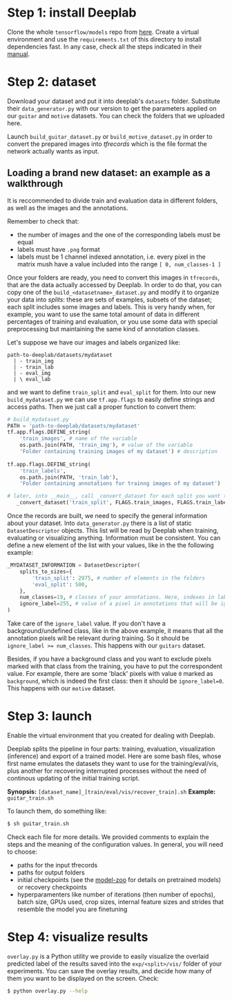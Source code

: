# Step 1: install Deeplab

Clone the whole `tensorflow/models` repo from [here](https://github.com/tensorflow/models).
Create a virtual environment and use the `requirements.txt` of this directory to install dependencies fast. 
In any case, check all the steps indicated in their 
[manual](https://github.com/tensorflow/models/blob/master/research/deeplab/g3doc/installation.md).

# Step 2: dataset

Download your dataset and put it into deeplab's `datasets` folder. Substitute their `data_generator.py` with our
version to get the parameters applied on our `guitar` and `motive` datasets. You can check the folders that we
uploaded here. 

Launch `build_guitar_dataset.py` or `build_motive_dataset.py` in order to convert the prepared images
into *tfrecords* which is the file format the network actually wants as input.

## Loading a brand new dataset: an example as a walkthrough
It is reccommended to divide train and evaluation data in different folders, as well as the images and the annotations. 

Remember to check that:
* the number of images and the one of the corresponding labels must be equal
* labels must have `.png` format
* labels must be 1 channel indexed annotation, i.e. every pixel in the matrix mush have a value included into the
range `[ 0, num_classes-1 ]`

Once your folders are ready, you need to convert this images in `tfrecords`, that are the data actually 
accessed by Deeplab. In order to do that, you can copy one of the `build_<datasetname>_dataset.py` and modify
it to organize your data into _splits_: these are sets of examples, subsets of the dataset; each split includes
some images and labels. This is very handy when, for example, you want to use the same total amount of data
in different percentages of training and evaluation, or you use some data with special preprocessing but 
maintaining the same kind of annotation classes.

Let's suppose we have our images and labels organized like: 
```
path-to-deeplab/datasets/mydataset
  | - train_img
  | - train_lab
  | - eval_img
  | \ eval_lab
```
and we want to define `train_split` and `eval_split` for them. Into our new `build_mydataset.py` we can use
`tf.app.flags` to easily define strings and access paths. Then we just call a proper function to convert them:
```python
# build_mydataset.py
PATH = 'path-to-deeplab/datasets/mydataset'
tf.app.flags.DEFINE_string( 
    'train_images', # name of the variable
    os.path.join(PATH, 'train_img'), # value of the variable
    'Folder containing training images of my dataset') # description
    
tf.app.flags.DEFINE_string(
    'train_labels',
    os.path.join(PATH, 'train_lab'),
    'Folder containing annotations for trainng images of my dataset')

# later, into __main__, call _convert_dataset for each split you want to create
   _convert_dataset('train_split', FLAGS.train_images, FLAGS.train_labels)
```
Once the records are built, we need to specify the general information about your dataset. Into `data_generator.py` 
there is a list of static `DatasetDescriptor` objects. This list will be read by Deeplab when training, evaluating
or visualizing anything. Information must be consistent. You can define a new element of the list with your values, 
like in the the following example:
```python
_MYDATASET_INFORMATION = DatasetDescriptor(
    splits_to_sizes={
        'train_split': 2975, # number of elements in the folders
        'eval_split': 500,
    },
    num_classes=19, # classes of your annotations. Here, indexes in labels must have value 0-18
    ignore_label=255, # value of a pixel in annotations that will be ignored while training
)
```

Take care of the `ignore_label` value. If you don't have a background/undefined class, like in the above example,
it means that all the annotation pixels will be relevant during training. So it should be `ignore_label >= num_classes`.
This happens with our `guitars` dataset.

Besides, if you have a background class and you want to exclude pixels marked with that class from the training, 
you have to put the correspondent value. For example, there are some 'black' pixels with value `0` marked as 
`background`, which is indeed the first class: then it should be `ignore_label=0`. This happens with our `motive` dataset.

# Step 3: launch

Enable the virtual environment that you created for dealing with Deeplab.

Deeplab splits the pipeline in four parts: training, evaluation, visualization (inference) and export of a
trained model. Here are some bash files, whose first name emulates the datasets they want to use for the 
training/eval/vis, plus another for recovering interrupted processes without the need of continous updating 
of the initial training script.

**Synopsis:** `[dataset_name]_[train/eval/vis/recover_train].sh`
**Example:** `guitar_train.sh`

To launch them, do something like:
```bash
$ sh guitar_train.sh
```

Check each file for more details. We provided comments to explain the steps and the meaning of 
the configuration values. In general, you will need to choose:
* paths for the input tfrecords
* paths for output folders
* initial checkpoints (see the 
[model-zoo](https://github.com/tensorflow/models/blob/master/research/deeplab/g3doc/model_zoo.md) 
for details on pretrained models) or recovery checkpoints
* hyperparamenters like number of iterations (then number of epochs), batch size, GPUs used, crop sizes,
internal feature sizes and strides that resemble the model you are finetuning 

# Step 4: visualize results

`overlay.py` is a Python utility we provide to easily visualize the overlaid predicted label
of the results saved into the `exp/<split>/vis/` folder of your experiments. You can save the overlay
results, and decide how many of them you want to be displayed on the screen. Check:
```bash
$ python overlay.py --help
```

